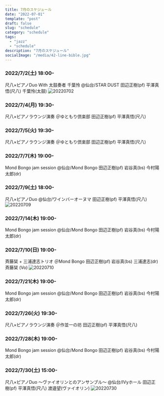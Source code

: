 ```yaml
---
title: 7月のスケジュール
date: "2022-07-01"
template: "post"
draft: false
slug: "schedule"
category: "schedule"
tags:
  - "jazz"
  - "schedule"
description: "7月のスケジュール"
socialImage: "/media/42-line-bible.jpg"
---
```


### 2022/7/2(土) 18:00-
尺八×ピアノDuo With 太鼓奏者 千葉怜
@仙台/STAR DUST
田辺正樹(pf) 平澤真悟(尺八) 千葉怜(太鼓)
![20220702](../img/20220702.JPG)

### 2022/7/4(月) 19:30-
尺八×ピアノラウンジ演奏
＠ゆともり倶楽部
田辺正樹(pf) 平澤真悟(尺八)

### 2022/7/5(火) 19:30-
尺八×ピアノラウンジ演奏
＠ゆともり倶楽部
田辺正樹(pf) 平澤真悟(尺八)

### 2022/7/7(木) 19:00-
Mond Bongo jam session
@仙台/Mond Bongo
田辺正樹(pf) 岩谷真(bs) 今村陽太郎(dr)

### 2022/7/9(土) 18:00-
尺八×ピアノDuo
@仙台/ワインバーオーヌマ
田辺正樹(pf) 平澤真悟(尺八)
![20220709](../img/20220709.JPG)

### 2022/7/14(木) 19:00-
Mond Bongo jam session
@仙台/Mond Bongo
田辺正樹(pf) 岩谷真(bs) 今村陽太郎(dr)

### 2022/7/10(日) 19:00-
斉藤栞 + 三浦達志トリオ
＠Mond Bongo
田辺正樹(pf) 岩谷真(bs) 三浦達志(dr) 斉藤栞 (Vo)
![20220710](../img/20220710.JPG)

### 2022/7/21(木) 19:00-
Mond Bongo jam session
@仙台/Mond Bongo
田辺正樹(pf) 岩谷真(bs) 今村陽太郎(dr)

### 2022/7/26(火) 19:30-
尺八×ピアノラウンジ演奏
＠作並一の坊
田辺正樹(pf) 平澤真悟(尺八)

### 2022/7/28(木) 19:00-
Mond Bongo jam session
@仙台/Mond Bongo
田辺正樹(pf) 岩谷真(bs) 今村陽太郎(dr)

### 2022/7/30(土) 15:00-
尺八×ピアノDuo 〜ヴァイオリンとのアンサンブル〜
@仙台/IVyホール
田辺正樹(pf) 平澤真悟(尺八) 渡邉望(ヴァイオリン)
![20220730](../img/20220730.JPG)